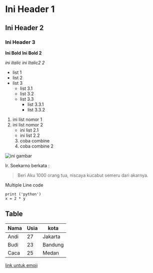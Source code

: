# Ini Header 1 #
## Ini Header 2 ##
### Ini Header 3 ###

**Ini Bold**
__Ini Bold 2__

*ini italic*
_ini Italic2 2_

- list 1
- list 2
- list 3
    - list 3.1
    - list 3.2
    - list 3.3
        - list 3.3.1
        - list 3.3.2

1. ini list nomor 1
2. ini list nomor 2
    - ini list 2.1
    - ini list 2.2
    3. coba combine
    1. coba combine 2

![ini gambar](https://www.bing.com/images/search?view=detailV2&ccid=nkrh%2bRib&id=0958D3649E2AB8F3BFF19235534361059283CC24&thid=OIP.nkrh-RibN5NrYf_CpIm1DgAAAA&mediaurl=https%3a%2f%2fwww.ayokutip.com%2fwp-content%2fuploads%2f2019%2f06%2fgambar-saitama-3d-4.jpg&exph=400&expw=293&q=gambar+sitama&simid=608002550144567525&ck=92F12C987610E89229322B5F60CB7F01&selectedIndex=1&FORM=IRPRST)

Ir. Soekarno berkata :
>Beri Aku 1000 orang tua, niscaya kucabut semeru dari akarnya.

Multiple Line code

```
print ('python')
x = 2 * y 
```
## Table ##
Nama | Usia | kota
-----|------|------|
Andi|27|Jakarta
Budi|23|Bandung
Caca|25|Medan

[link untuk emoji](https://gist.github.com/AliMD/3344523
)
